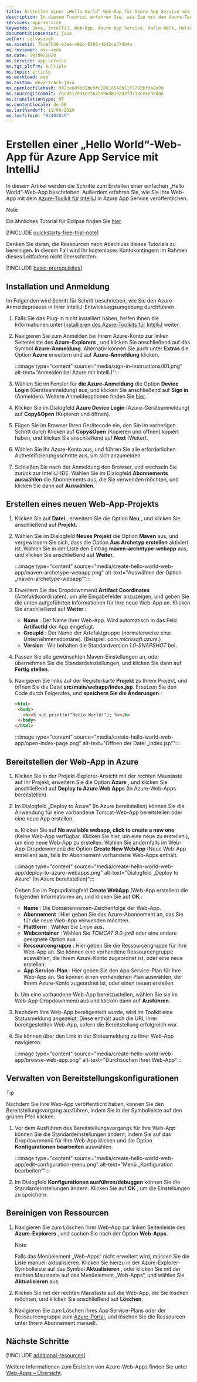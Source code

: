 ```yaml
---
title: Erstellen einer „Hello World“-Web-App für Azure App Service mit IntelliJ
description: In diesem Tutorial erfahren Sie, wie Sie mit dem Azure-Toolkit für IntelliJ eine „Hello World“-Web-App für Azure erstellen.
services: app-service
keywords: Java, IntelliJ, Web-App, Azure App Service, Hallo Welt, Hello World, Schnellstart
documentationcenter: java
author: selvasingh
ms.assetid: 75ce7b36-e3ae-491d-8305-4b42ce37db4e
ms.reviewer: asirveda
ms.date: 09/09/2020
ms.service: app-service
ms.tgt_pltfrm: multiple
ms.topic: article
ms.workload: web
ms.custom: devx-track-java
ms.openlocfilehash: 992ce6dfd32de9fc20016542b11f2792bf0a8e9b
ms.sourcegitcommit: cbcde17e91e7262a596d813243fd713ce5e97d06
ms.translationtype: HT
ms.contentlocale: de-DE
ms.lasthandoff: 11/06/2020
ms.locfileid: "93405849"
---
```

# <a name="create-a-hello-world-web-app-for-azure-app-service-using-intellij"></a>Erstellen einer „Hello World“-Web-App für Azure App Service mit IntelliJ

In diesem Artikel werden die Schritte zum Erstellen einer einfachen „Hello World“-Web-App beschrieben. Außerdem erfahren Sie, wie Sie Ihre Web-App mit dem [Azure-Toolkit für IntelliJ](https://plugins.jetbrains.com/plugin/8053) in Azure App Service veröffentlichen.

> [!NOTE]
>
> Ein ähnliches Tutorial für Eclipse finden Sie [hier][eclipse-hello-world].
>
>[!INCLUDE [quickstarts-free-trial-note](includes/quickstarts-free-trial-note.md)]
>
> Denken Sie daran, die Ressourcen nach Abschluss dieses Tutorials zu bereinigen. In diesem Fall wird Ihr kostenloses Kontokontingent im Rahmen dieses Leitfadens nicht überschritten.
>

[!INCLUDE [basic-prerequisites](includes/basic-prerequisites.md)]

## <a name="installation-and-sign-in"></a>Installation und Anmeldung

Im Folgenden wird Schritt für Schritt beschrieben, wie Sie den Azure-Anmeldeprozess in Ihrer IntelliJ-Entwicklungsumgebung durchführen.

1. Falls Sie das Plug-In nicht installiert haben, helfen Ihnen die Informationen unter [Installieren des Azure-Toolkits für IntelliJ](./index.yml) weiter.

1. Navigieren Sie zum Anmelden bei Ihrem Azure-Konto zur linken Seitenleiste des **Azure-Explorers** , und klicken Sie anschließend auf das Symbol **Azure-Anmeldung**. Alternativ können Sie auch unter **Extras** die Option **Azure** erweitern und auf **Azure-Anmeldung** klicken.

   :::image type="content" source="media/sign-in-instructions/I01.png" alt-text="Anmelden bei Azure mit IntelliJ"::: 

1. Wählen Sie im Fenster für **die Azure-Anmeldung** die Option **Device Login** (Geräteanmeldung) aus, und klicken Sie anschließend auf **Sign in** (Anmelden). Weitere Anmeldeoptionen finden Sie [hier](sign-in-instructions.md).

1. Klicken Sie im Dialogfeld **Azure Device Login** (Azure-Geräteanmeldung) auf **Copy&Open** (Kopieren und öffnen).

1. Fügen Sie im Browser Ihren Gerätecode ein, den Sie im vorherigen Schritt durch Klicken auf **Copy&Open** (Kopieren und öffnen) kopiert haben, und klicken Sie anschließend auf **Next** (Weiter).

1. Wählen Sie Ihr Azure-Konto aus, und führen Sie alle erforderlichen Authentifizierungsschritte aus, um sich anzumelden.

1. Schließen Sie nach der Anmeldung den Browser, und wechseln Sie zurück zur IntelliJ-IDE. Wählen Sie im Dialogfeld **Abonnements auswählen** die Abonnements aus, die Sie verwenden möchten, und klicken Sie dann auf **Auswählen**.

## <a name="creating-a-new-web-app-project"></a>Erstellen eines neuen Web-App-Projekts

1. Klicken Sie auf **Datei** , erweitern Sie die Option **Neu** , und klicken Sie anschließend auf **Projekt**.

1. Wählen Sie im Dialogfeld **Neues Projekt** die Option **Maven** aus, und vergewissern Sie sich, dass die Option **Aus Archetyp erstellen** aktiviert ist. Wählen Sie in der Liste den Eintrag **maven-archetype-webapp** aus, und klicken Sie anschließend auf **Weiter**.

   :::image type="content" source="media/create-hello-world-web-app/maven-archetype-webapp.png" alt-text="Auswählen der Option „maven-archetype-webapp“"::: 

1. Erweitern Sie das Dropdownmenü **Artifact Coordinates** (Artefaktkoordinaten), um alle Eingabefelder anzuzeigen, und geben Sie die unten aufgeführten Informationen für Ihre neue Web-App an. Klicken Sie anschließend auf **Weiter** :

   * **Name** : Der Name Ihrer Web-App. Wird automatisch in das Feld **ArtifactId** der App eingefügt.
   * **GroupId** : Der Name der Artefaktgruppe (normalerweise eine Unternehmensdomäne). (Beispiel: *com.microsoft.azure*.)
   * **Version** : Wir behalten die Standardversion *1.0-SNAPSHOT* bei.

1. Passen Sie alle gewünschten Maven-Einstellungen an, oder übernehmen Sie die Standardeinstellungen, und klicken Sie dann auf **Fertig stellen**.

1. Navigieren Sie links auf der Registerkarte **Projekt** zu Ihrem Projekt, und öffnen Sie die Datei **src/main/webapp/index.jsp**. Ersetzen Sie den Code durch Folgendes, und **speichern Sie die Änderungen** :

   ```html
   <html>
    <body>
      <b><% out.println("Hello World!"); %></b>
    </body>
   </html>
   ```
   :::image type="content" source="media/create-hello-world-web-app/open-index-page.png" alt-text="Öffnen der Datei „index.jsp“":::

## <a name="deploying-web-app-to-azure"></a>Bereitstellen der Web-App in Azure

1. Klicken Sie in der Projekt-Explorer-Ansicht mit der rechten Maustaste auf Ihr Projekt, erweitern Sie die Option **Azure** , und klicken Sie anschließend auf **Deploy to Azure Web Apps** (In Azure-Web-Apps bereitstellen).

1. Im Dialogfeld „Deploy to Azure“ (In Azure bereitstellen) können Sie die Anwendung für eine vorhandene Tomcat-Web-App bereitstellen oder eine neue App erstellen.

   a. Klicken Sie auf **No available webapp, click to create a new one** (Keine Web-App verfügbar. Klicken Sie hier, um eine neue zu erstellen.), um eine neue Web-App zu erstellen. Wählen Sie andernfalls im Web-App-Dropdownmenü die Option **Create New WebApp** (Neue Web-App erstellen) aus, falls Ihr Abonnement vorhandene Web-Apps enthält.

      :::image type="content" source="media/create-hello-world-web-app/deploy-to-azure-webapps.png" alt-text="Dialogfeld „Deploy to Azure“ (In Azure bereitstellen)":::

   Geben Sie im Popupdialogfeld **Create WebApp** (Web-App erstellen) die folgenden Informationen an, und klicken Sie auf **OK** : 

      * **Name** : Die Domänennamen-Zeichenfolge der Web-App.
      * **Abonnement** : Hier geben Sie das Azure-Abonnement an, das Sie für die neue Web-App verwenden möchten.
      * **Plattform** : Wählen Sie *Linux* aus.
      * **Webcontainer** : Wählen Sie *TOMCAT 9.0-jre8* oder eine andere geeignete Option aus.
      * **Ressourcengruppe** : Hier geben Sie die Ressourcengruppe für Ihre Web-App an. Sie können eine vorhandene Ressourcengruppe auswählen, die Ihrem Azure-Konto zugeordnet ist, oder eine neue erstellen.
      * **App Service-Plan** : Hier geben Sie den App Service-Plan für Ihre Web-App an. Sie können einen vorhandenen Plan auswählen, der Ihrem Azure-Konto zugeordnet ist, oder einen neuen erstellen.

   b. Um eine vorhandene Web-App bereitzustellen, wählen Sie sie im Web-App-Dropdownmenü aus und klicken dann auf **Ausführen**.

1. Nachdem Ihre Web-App bereitgestellt wurde, wird im Toolkit eine Statusmeldung angezeigt. Diese enthält auch die URL Ihrer bereitgestellten Web-App, sofern die Bereitstellung erfolgreich war.

1. Sie können über den Link in der Statusmeldung zu Ihrer Web-App navigieren.

   :::image type="content" source="media/create-hello-world-web-app/browse-web-app.png" alt-text="Durchsuchen Ihrer Web-App":::

## <a name="managing-deploy-configurations"></a>Verwalten von Bereitstellungskonfigurationen

> [!TIP]
> Nachdem Sie Ihre Web-App veröffentlicht haben, können Sie den Bereitstellungsvorgang ausführen, indem Sie in der Symbolleiste auf den grünen Pfeil klicken.

1. Vor dem Ausführen des Bereitstellungsvorgangs für Ihre Web-App können Sie die Standardeinstellungen ändern, indem Sie auf das Dropdownmenü für Ihre Web-App klicken und die Option **Konfigurationen bearbeiten** auswählen.

   :::image type="content" source="media/create-hello-world-web-app/edit-configuration-menu.png" alt-text="Menü „Konfiguration bearbeiten“":::

1. Im Dialogfeld **Konfigurationen ausführen/debuggen** können Sie die Standardeinstellungen ändern. Klicken Sie auf **OK** , um die Einstellungen zu speichern.

## <a name="cleaning-up-resources"></a>Bereinigen von Ressourcen

1. Navigieren Sie zum Löschen Ihrer Web-App zur linken Seitenleiste des **Azure-Explorers** , und suchen Sie nach der Option **Web-Apps**. 

   > [!NOTE]
   > Falls das Menüelement „Web-Apps“ nicht erweitert wird, müssen Sie die Liste manuell aktualisieren. Klicken Sie hierzu in der Azure-Explorer-Symbolleiste auf das Symbol **Aktualisieren** , oder klicken Sie mit der rechten Maustaste auf das Menüelement „Web-Apps“, und wählen Sie **Aktualisieren** aus.

1. Klicken Sie mit der rechten Maustaste auf die Web-App, die Sie löschen möchten, und klicken Sie anschließend auf **Löschen**.

1. Navigieren Sie zum Löschen Ihres App Service-Plans oder der Ressourcengruppe zum [Azure-Portal](https://portal.azure.com), und löschen Sie die Ressourcen unter Ihrem Abonnement manuell.

## <a name="next-steps"></a>Nächste Schritte

[!INCLUDE [additional-resources](includes/additional-resources.md)]

Weitere Informationen zum Erstellen von Azure-Web-Apps finden Sie unter [Web-Apps – Übersicht].

<!-- URL List -->

[Azure Toolkit for IntelliJ]: /azure/developer/java/tookit-for-intellij
[Azure Toolkit for Eclipse]: /azure/developer/java/tookit-for-eclipse
[eclipse-hello-world]: ../toolkit-for-eclipse/create-hello-world-web-app.md
[Web-Apps – Übersicht]: /azure/app-service/app-service-web-overview
[Apache Tomcat]: http://tomcat.apache.org/
[Jetty]: http://www.eclipse.org/jetty/
[intelliJ-sign-in-instructions]: sign-in-instructions.md

<!-- IMG List -->
[marketplace]:media/create-hello-world-web-app/marketplace.png
[file-new-project]: media/create-hello-world-web-app/file-new-project.png
[maven-archetype-webapp]: media/create-hello-world-web-app/maven-archetype-webapp.png
[groupid-and-artifactid]: media/create-hello-world-web-app/groupid-and-artifactid.png
[maven-options]: media/create-hello-world-web-app/maven-options.png
[project-name]: media/create-hello-world-web-app/project-name.png
[open-index-page]: media/create-hello-world-web-app/open-index-page.png
[edit-index-page]: media/create-hello-world-web-app/edit-index-page.png
[deploy-to-azure-menu]: media/create-hello-world-web-app/run-on-web-app-menu.png
[deploy-to-azure-dialog]: media/create-hello-world-web-app/run-on-web-app-dialog.png
[deploy-to-existing-webapp]: media/create-hello-world-web-app/deploy-to-existing-webapp.png
[create-new-web-app-dialog]: media/create-hello-world-web-app/create-new-web-app-dialog.png
[successfully-deployed]: media/create-hello-world-web-app/successfully-deployed.png
[browse-web-app]: media/create-hello-world-web-app/browse-web-app.png
[edit-configuration-menu]: media/create-hello-world-web-app/edit-configuration-menu.png
[edit-configuration-dialog]: media/create-hello-world-web-app/edit-configuration-dialog.png
[clean-resources]: media/create-hello-world-web-app/clean-resource.png